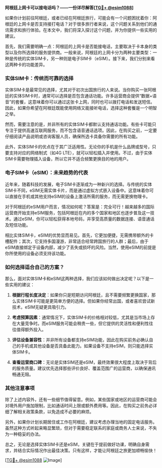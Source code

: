 **阿根廷上网卡可以接电话吗？——一份详尽解答[[TG💪+ @esim1088](https://t.me/s/esim1088)]**

如果你计划前往阿根廷，或者已经在阿根廷旅行，可能会有一个问题困扰着你：阿根廷的上网卡是否支持接打电话？对于很多旅行者来说，这个问题关系到他们的通讯需求和旅行体验。在本文中，我们将深入探讨这个问题，并为你提供一些实用的建议。

首先，我们需要明确一点：阿根廷的上网卡是否能接电话，主要取决于卡本身的类型以及你所选择的服务提供商。一般来说，阿根廷的上网卡分为两种主要类型：一种是传统的实体SIM卡，另一种则是电子SIM卡（eSIM）。接下来，我们分别来看这两种卡的功能差异。

### 实体SIM卡：传统而可靠的选择

实体SIM卡是最常见的选择，尤其对于初次出国旅行的人来说。当你购买一张阿根廷的实体SIM卡时，通常可以选择是否包含通话功能。许多运营商会提供“数据+语音”的套餐，这意味着你可以通过这张卡上网，同时也可以拨打电话和发送短信。因此，如果你希望在阿根廷既能使用网络又能接听电话，选择这种套餐是一个明智之举。

然而，需要注意的是，并非所有的实体SIM卡都默认支持通话功能。有些卡可能只专注于提供高速互联网服务，而不包含语音通话选项。因此，在购买之前，一定要仔细阅读产品说明或咨询客服人员，确保所选卡具备你需要的所有功能。

此外，实体SIM卡的优点在于其广泛适用性。无论你的手机是什么品牌或型号，只要支持对应的网络制式（如4G LTE），就可以轻松插入并使用。不过，由于实体SIM卡需要物理插入设备，所以它并不适合频繁更换目的地的用户。

### 电子SIM卡（eSIM）：未来趋势的代表

近年来，随着科技的发展，电子SIM卡逐渐成为一种新兴的选择。与传统的实体SIM卡不同，eSIM无需实体卡片，而是通过虚拟方式嵌入设备中。这意味着你可以直接在手机或其他支持eSIM的设备上激活所需的服务，而无需更换物理卡。

对于阿根廷的eSIM用户而言，情况如何呢？答案是：完全可行！越来越多的国际运营商开始支持eSIM服务，包括阿根廷在内的多个国家和地区也逐步普及这一技术。通过eSIM，你可以轻松获得本地号码，并享受高质量的数据连接、语音通话及短信功能。

相比实体SIM卡，eSIM的优势显而易见。首先，它更加便捷，无需携带额外的卡槽配件；其次，它支持多国漫游，非常适合经常跨国旅行的人群；最后，由于eSIM直接绑定于设备内部，减少了丢失或损坏的风险。当然，使用eSIM的前提是你所使用的设备必须支持该功能。

### 如何选择适合自己的方案？

那么，面对实体SIM卡和eSIM这两种选择，我们应该如何做出决定呢？以下是一些实用的建议：

1. **根据行程长度决定**：如果你只是短期访问阿根廷，且不需要频繁更换国家，那么实体SIM卡可能是更简单方便的选择。但如果你经常出国，或者喜欢尝试新技术，eSIM无疑更具吸引力。
   
2. **考虑预算因素**：通常情况下，实体SIM卡的价格相对较低，尤其是当市场上存在大量竞争时。而eSIM服务可能会稍贵一些，但它提供的灵活性和便利性往往值得额外投入。

3. **评估设备兼容性**：并非所有设备都支持eSIM功能，因此在购买前务必确认自己的手机或其他设备是否具备此能力。如果设备不支持eSIM，则只能选择实体SIM卡。

4. **查看运营商口碑**：无论是实体SIM还是eSIM，最终效果很大程度上取决于背后的服务质量。建议优先选择那些评价良好、覆盖范围广的运营商，以确保通讯畅通无阻。

### 其他注意事项

除了上述内容外，还有一些细节值得留意。例如，某些国家或地区的运营商可能会对境外用户施加限制，比如通话时间上限或额外费用等。因此，在购买之前务必详细了解相关政策条款，以免造成不必要的麻烦。

另外，如果你计划长期居住或工作在阿根廷，建议考虑办理当地的固定电话服务。虽然这种方式听起来略显繁琐，但对于需要稳定联系的家庭或商务人士来说，不失为一种稳妥的办法。

总之，无论是选择实体SIM卡还是eSIM，关键在于提前做好功课，明确自身需求，并结合实际情况作出最佳决策。只有这样，才能让阿根廷之旅更加顺畅愉快！

[[TG💪+ @esim1088](https://t.me/s/esim1088) ![Image](https://i.postimg.cc/4NQfJmqS/Snipaste-2025-05-13-00-14-12.png)]
